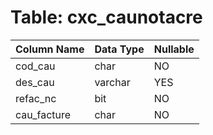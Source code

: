 # Table: cxc_caunotacre

| Column Name | Data Type | Nullable |
|-------------|-----------|----------|
| cod_cau | char | NO |
| des_cau | varchar | YES |
| refac_nc | bit | NO |
| cau_facture | char | NO |
